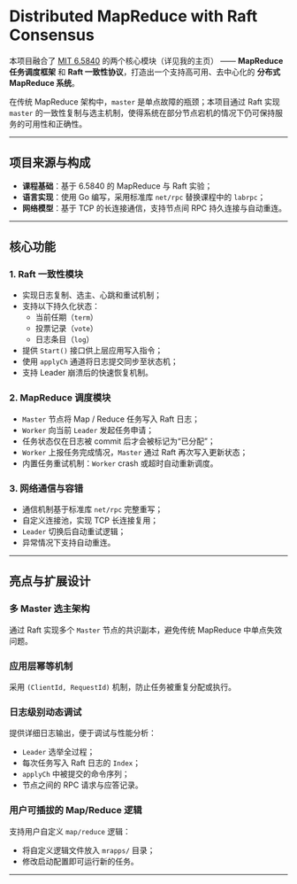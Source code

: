 # Distributed MapReduce with Raft Consensus

本项目融合了 [MIT 6.5840](https://pdos.csail.mit.edu/6.5840/) 的两个核心模块（详见我的主页） —— **MapReduce 任务调度框架** 和 **Raft 一致性协议**，打造出一个支持高可用、去中心化的 **分布式 MapReduce 系统**。

在传统 MapReduce 架构中，`master` 是单点故障的瓶颈；本项目通过 Raft 实现 `master` 的一致性复制与选主机制，使得系统在部分节点宕机的情况下仍可保持服务的可用性和正确性。

---

## 项目来源与构成

- **课程基础**：基于 6.5840 的 MapReduce 与 Raft 实验；
- **语言实现**：使用 Go 编写，采用标准库 `net/rpc` 替换课程中的 `labrpc`；
- **网络模型**：基于 TCP 的长连接通信，支持节点间 RPC 持久连接与自动重连。

---

## 核心功能

### 1. Raft 一致性模块

- 实现日志复制、选主、心跳和重试机制；
- 支持以下持久化状态：
  - 当前任期（`term`）
  - 投票记录（`vote`）
  - 日志条目（`log`）
- 提供 `Start()` 接口供上层应用写入指令；
- 使用 `applyCh` 通道将日志提交同步至状态机；
- 支持 Leader 崩溃后的快速恢复机制。

### 2. MapReduce 调度模块

- `Master` 节点将 Map / Reduce 任务写入 Raft 日志；
- `Worker` 向当前 `Leader` 发起任务申请；
- 任务状态仅在日志被 commit 后才会被标记为“已分配”；
- `Worker` 上报任务完成情况，`Master` 通过 Raft 再次写入更新状态；
- 内置任务重试机制：`Worker` crash 或超时自动重新调度。

### 3. 网络通信与容错

- 通信机制基于标准库 `net/rpc` 完整重写；
- 自定义连接池，实现 TCP 长连接复用；
- `Leader` 切换后自动重试逻辑；
- 异常情况下支持自动重连。

---

##  亮点与扩展设计

###  多 Master 选主架构

通过 Raft 实现多个 `Master` 节点的共识副本，避免传统 MapReduce 中单点失效问题。

###  应用层幂等机制

采用 `(ClientId, RequestId)` 机制，防止任务被重复分配或执行。

###  日志级别动态调试

提供详细日志输出，便于调试与性能分析：

- `Leader` 选举全过程；
- 每次任务写入 Raft 日志的 `Index`；
- `applyCh` 中被提交的命令序列；
- 节点之间的 RPC 请求与应答记录。

###  用户可插拔的 Map/Reduce 逻辑

支持用户自定义 `map/reduce` 逻辑：

- 将自定义逻辑文件放入 `mrapps/` 目录；
- 修改启动配置即可运行新的任务。

---


